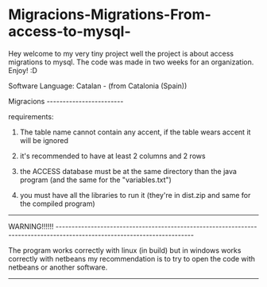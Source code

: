 # Migracions-Migrations-From-access-to-mysql-
Hey welcome to my very tiny project well the project is about access migrations to mysql. The code was made in two weeks for an organization. Enjoy! :D

Software Language: Catalan - (from Catalonia (Spain))

Migracions ------------------------

requirements:

1. The table name cannot contain any accent, if the table wears accent it will be ignored

2. it's recommended to have at least 2 columns and 2 rows

3. the ACCESS database must be at the same directory than the java program (and the same for the "variables.txt")

4. you must have all the libraries to run it (they're in dist.zip and same for the compiled program)

---------------------------------------

WARNING!!!!!! -------------------------------------------------------------------------------------------------------------------------

The program works correctly with linux (in build) but in windows works correctly with netbeans my recommendation is to try to open the code with netbeans or another software.

---------------------------------------------------------------------------------------------------------------------------------------



